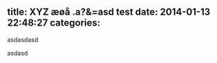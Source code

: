 title: XYZ  æøå .a?&=asd test
date: 2014-01-13 22:48:27
categories:
---

asdasdasd

<!-- more -->

asdasd